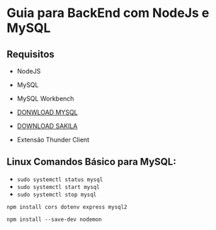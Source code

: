 # Guia para BackEnd com NodeJs e MySQL


## Requisitos
- NodeJS

- MySQL

- MySQL Workbench

- [DONWLOAD MYSQL](https://dev.mysql.com/downloads/workbench/)

- [DOWNLOAD SAKILA](https://dev.mysql.com/doc/index-other.html)
  
- Extensão Thunder Client

## Linux Comandos Básico para MySQL:
- `sudo systemctl status mysql`
- `sudo systemctl start mysql`
- `sudo systemctl stop mysql`

`npm install cors dotenv express mysql2`

`npm install --save-dev nodemon`
